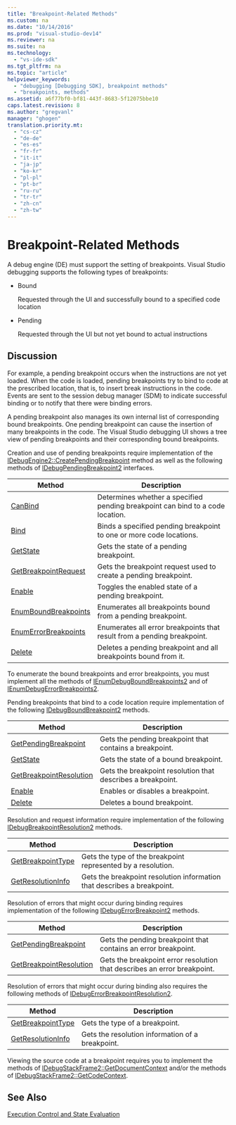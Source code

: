 ```yaml
---
title: "Breakpoint-Related Methods"
ms.custom: na
ms.date: "10/14/2016"
ms.prod: "visual-studio-dev14"
ms.reviewer: na
ms.suite: na
ms.technology: 
  - "vs-ide-sdk"
ms.tgt_pltfrm: na
ms.topic: "article"
helpviewer_keywords: 
  - "debugging [Debugging SDK], breakpoint methods"
  - "breakpoints, methods"
ms.assetid: a6f77bf0-bf81-443f-8683-5f12075bbe10
caps.latest.revision: 8
ms.author: "gregvanl"
manager: "ghogen"
translation.priority.mt: 
  - "cs-cz"
  - "de-de"
  - "es-es"
  - "fr-fr"
  - "it-it"
  - "ja-jp"
  - "ko-kr"
  - "pl-pl"
  - "pt-br"
  - "ru-ru"
  - "tr-tr"
  - "zh-cn"
  - "zh-tw"
---
```

# Breakpoint-Related Methods
A debug engine (DE) must support the setting of breakpoints. Visual Studio debugging supports the following types of breakpoints:  
  
-   Bound  
  
     Requested through the UI and successfully bound to a specified code location  
  
-   Pending  
  
     Requested through the UI but not yet bound to actual instructions  
  
## Discussion  
 For example, a pending breakpoint occurs when the instructions are not yet loaded. When the code is loaded, pending breakpoints try to bind to code at the prescribed location, that is, to insert break instructions in the code. Events are sent to the session debug manager (SDM) to indicate successful binding or to notify that there were binding errors.  
  
 A pending breakpoint also manages its own internal list of corresponding bound breakpoints. One pending breakpoint can cause the insertion of many breakpoints in the code. The Visual Studio debugging UI shows a tree view of pending breakpoints and their corresponding bound breakpoints.  
  
 Creation and use of pending breakpoints require implementation of the [IDebugEngine2::CreatePendingBreakpoint](../extensibility/idebugengine2--creatependingbreakpoint.md) method as well as the following methods of [IDebugPendingBreakpoint2](../extensibility/idebugpendingbreakpoint2.md) interfaces.  
  
|Method|Description|  
|------------|-----------------|  
|[CanBind](../extensibility/idebugpendingbreakpoint2--canbind.md)|Determines whether a specified pending breakpoint can bind to a code location.|  
|[Bind](../extensibility/idebugpendingbreakpoint2--bind.md)|Binds a specified pending breakpoint to one or more code locations.|  
|[GetState](../extensibility/idebugpendingbreakpoint2--getstate.md)|Gets the state of a pending breakpoint.|  
|[GetBreakpointRequest](../extensibility/idebugpendingbreakpoint2--getbreakpointrequest.md)|Gets the breakpoint request used to create a pending breakpoint.|  
|[Enable](../extensibility/idebugpendingbreakpoint2--enable.md)|Toggles the enabled state of a pending breakpoint.|  
|[EnumBoundBreakpoints](../extensibility/idebugpendingbreakpoint2--enumboundbreakpoints.md)|Enumerates all breakpoints bound from a pending breakpoint.|  
|[EnumErrorBreakpoints](../extensibility/idebugpendingbreakpoint2--enumerrorbreakpoints.md)|Enumerates all error breakpoints that result from a pending breakpoint.|  
|[Delete](../extensibility/idebugpendingbreakpoint2--delete.md)|Deletes a pending breakpoint and all breakpoints bound from it.|  
  
 To enumerate the bound breakpoints and error breakpoints, you must implement all the methods of [IEnumDebugBoundBreakpoints2](../extensibility/ienumdebugboundbreakpoints2.md) and of [IEnumDebugErrorBreakpoints2](../extensibility/ienumdebugerrorbreakpoints2.md).  
  
 Pending breakpoints that bind to a code location require implementation of the following [IDebugBoundBreakpoint2](../extensibility/idebugboundbreakpoint2.md) methods.  
  
|Method|Description|  
|------------|-----------------|  
|[GetPendingBreakpoint](../extensibility/idebugboundbreakpoint2--getpendingbreakpoint.md)|Gets the pending breakpoint that contains a breakpoint.|  
|[GetState](../extensibility/idebugboundbreakpoint2--getstate.md)|Gets the state of a bound breakpoint.|  
|[GetBreakpointResolution](../extensibility/idebugboundbreakpoint2--getbreakpointresolution.md)|Gets the breakpoint resolution that describes a breakpoint.|  
|[Enable](../extensibility/idebugboundbreakpoint2--enable.md)|Enables or disables a breakpoint.|  
|[Delete](../extensibility/idebugboundbreakpoint2--delete.md)|Deletes a bound breakpoint.|  
  
 Resolution and request information require implementation of the following [IDebugBreakpointResolution2](../extensibility/idebugbreakpointresolution2.md) methods.  
  
|Method|Description|  
|------------|-----------------|  
|[GetBreakpointType](../extensibility/idebugbreakpointresolution2--getbreakpointtype.md)|Gets the type of the breakpoint represented by a resolution.|  
|[GetResolutionInfo](../extensibility/idebugbreakpointresolution2--getresolutioninfo.md)|Gets the breakpoint resolution information that describes a breakpoint.|  
  
 Resolution of errors that might occur during binding requires implementation of the following [IDebugErrorBreakpoint2](../extensibility/idebugerrorbreakpoint2.md) methods.  
  
|Method|Description|  
|------------|-----------------|  
|[GetPendingBreakpoint](../extensibility/idebugerrorbreakpoint2--getpendingbreakpoint.md)|Gets the pending breakpoint that contains an error breakpoint.|  
|[GetBreakpointResolution](../extensibility/idebugerrorbreakpoint2--getbreakpointresolution.md)|Gets the breakpoint error resolution that describes an error breakpoint.|  
  
 Resolution of errors that might occur during binding also requires the following methods of [IDebugErrorBreakpointResolution2](../extensibility/idebugerrorbreakpointresolution2.md).  
  
|Method|Description|  
|------------|-----------------|  
|[GetBreakpointType](../extensibility/idebugerrorbreakpointresolution2--getbreakpointtype.md)|Gets the type of a breakpoint.|  
|[GetResolutionInfo](../extensibility/idebugerrorbreakpointresolution2--getresolutioninfo.md)|Gets the resolution information of a breakpoint.|  
  
 Viewing the source code at a breakpoint requires you to implement the methods of [IDebugStackFrame2::GetDocumentContext](../extensibility/idebugstackframe2--getdocumentcontext.md) and/or the methods of [IDebugStackFrame2::GetCodeContext](../extensibility/idebugstackframe2--getcodecontext.md).  
  
## See Also  
 [Execution Control and State Evaluation](../extensibility/execution-control-and-state-evaluation.md)